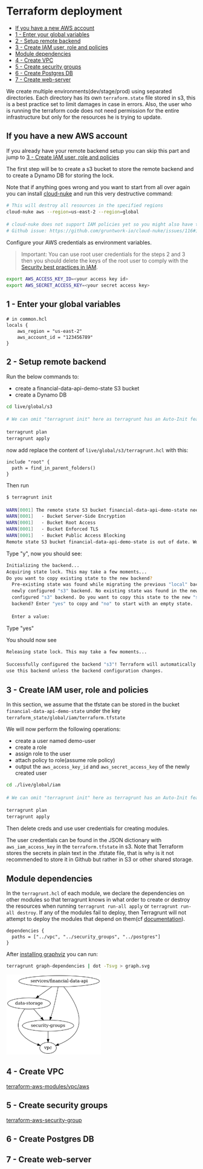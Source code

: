 # Terraform deployment

- [If you have a new AWS account](#if-you-have-a-new-aws-account)
- [1 - Enter your global variables](#1---enter-your-global-variables)
- [2 - Setup remote backend](#2---setup-remote-backend)
- [3 - Create IAM user, role and policies](#3---create-iam-user-role-and-policies)
- [Module dependencies](#module-dependencies)
- [4 - Create VPC](#4---create-vpc)
- [5 - Create security groups](#5---create-security-groups)
- [6 - Create Postgres DB](#6---create-postgres-db)
- [7 - Create web-server](#7---create-web-server)

We create multiple environments(dev/stage/prod) using separated directories. Each directory has its own `terraform.state` file stored in s3, this is a best practice set to limit damages in case in errors. Also, the user who is running the terraform code does not need permission for the entire infrastructure but only for the resources he is trying to update.

## If you have a new AWS account

If you already have your remote backend setup you can skip this part and jump to [3 - Create IAM user, role and policies](#3---create-iam-user-role-and-policies)

The first step will be to create a s3 bucket to store the remote backend and to create a Dynamo DB for storing the lock.

Note that if anything goes wrong and you want to start from all over again you can install [cloud-nuke](https://github.com/gruntwork-io/cloud-nuke) and run this very destructive command:

```bash
# This will destroy all resources in the specified regions
cloud-nuke aws --region=us-east-2 --region=global

# cloud-nuke does not support IAM policies yet so you might also have to remove policies in the web-console
# Github issue: https://github.com/gruntwork-io/cloud-nuke/issues/116#issuecomment-928002457
```

Configure your AWS credentials as environment variables.

> Important: You can use root user credentials for the steps 2 and 3 then you should delete the keys of the root user to comply with the [Security best practices in IAM](https://docs.aws.amazon.com/IAM/latest/UserGuide/best-practices.html).

```bash
export AWS_ACCESS_KEY_ID=<your access key id>
export AWS_SECRET_ACCESS_KEY=<your secret access key>
```

## 1 - Enter your global variables

```hcl
# in common.hcl
locals {
    aws_region = "us-east-2"
    aws_account_id = "123456789"
}
```

## 2 - Setup remote backend

Run the below commands to:

- create a financial-data-api-demo-state S3 bucket
- create a Dynamo DB

```bash
cd live/global/s3

# We can omit "terragrunt init" here as terragrunt has an Auto-Init feature.

terragrunt plan
terragrunt apply
```

now add replace the content of `live/global/s3/terragrunt.hcl` with this:

```hcl
include "root" {
  path = find_in_parent_folders()
}
```

Then run

```bash
$ terragrunt init

WARN[0001] The remote state S3 bucket financial-data-api-demo-state needs to be updated: 
WARN[0001]   - Bucket Server-Side Encryption
WARN[0001]   - Bucket Root Access
WARN[0001]   - Bucket Enforced TLS
WARN[0001]   - Bucket Public Access Blocking
Remote state S3 bucket financial-data-api-demo-state is out of date. Would you like Terragrunt to update it? (y/n)
```

Type "y", now you should see:

```bash
Initializing the backend...
Acquiring state lock. This may take a few moments...
Do you want to copy existing state to the new backend?
  Pre-existing state was found while migrating the previous "local" backend to the
  newly configured "s3" backend. No existing state was found in the newly
  configured "s3" backend. Do you want to copy this state to the new "s3"
  backend? Enter "yes" to copy and "no" to start with an empty state.

  Enter a value:
```

Type "yes"

You should now see

```bash
Releasing state lock. This may take a few moments...

Successfully configured the backend "s3"! Terraform will automatically
use this backend unless the backend configuration changes.
```

## 3 - Create IAM user, role and policies

In this section, we assume that the tfstate can be stored in the bucket `financial-data-api-demo-state` under the key `terraform_state/global/iam/terraform.tfstate`

We will now perform the following operations:

- create a user named demo-user
- create a role
- assign role to the user
- attach policy to role(assume role policy)
- output the `aws_access_key_id` and `aws_secret_access_key` of the newly created user

```bash
cd ./live/global/iam

# We can omit "terragrunt init" here as terragrunt has an Auto-Init feature.

terragrunt plan
terragrunt apply
```

Then delete creds and use user credentials for creating modules.

The user credentials can be found in the JSON dictionary with `aws_iam_access_key` in the `terraform.tfstate` in s3.
Note that Terraform stores the secrets in plain text in the .tfstate file, that is why is it not recommended to store it in Github but rather in S3 or other shared storage.

## Module dependencies

In the `terragrunt.hcl` of each module, we declare the dependencies on other modules so that terragrunt knows in what order to create or destroy the resources when running `terragrunt run-all apply` or `terragrunt run-all destroy`. If any of the modules fail to deploy, then Terragrunt will not attempt to deploy the modules that depend on them(cf [documentation](https://terragrunt.gruntwork.io/docs/features/execute-terraform-commands-on-multiple-modules-at-once/#dependencies-between-modules)).

```hcl
dependencies {
  paths = ["../vpc", "../security_groups", "../postgres"]
}
```

After [installing graphviz](https://installati.one/ubuntu/20.04/graphviz/) you can run:

```bash
terragrunt graph-dependencies | dot -Tsvg > graph.svg
```

<img src="../docs/img/module_dependencies.png" width="250"/>

## 4 - Create VPC

[terraform-aws-modules/vpc/aws](https://github.com/terraform-aws-modules/terraform-aws-vpc)

## 5 - Create security groups

[terraform-aws-security-group](https://github.com/terraform-aws-modules/terraform-aws-security-group)

## 6 - Create Postgres DB

## 7 - Create web-server
